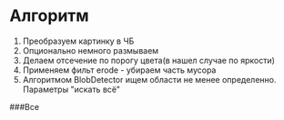# Алгоритм

1. Преобразуем картинку в ЧБ
2. Опционально немного размываем
3. Делаем отсечение по порогу цвета(в нашел случае по яркости)
4. Применяем фильт erode - убираем часть мусора
5. Алгоритмом BlobDetector ищем области не менее определенно.
Параметры "искать всё"
   
###Все